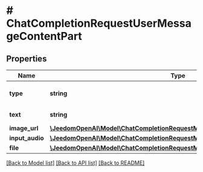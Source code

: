 # # ChatCompletionRequestUserMessageContentPart

## Properties

Name | Type | Description | Notes
------------ | ------------- | ------------- | -------------
**type** | **string** | The type of the content part. |
**text** | **string** | The text content. |
**image_url** | [**\JeedomOpenAI\Model\ChatCompletionRequestMessageContentPartImageImageUrl**](ChatCompletionRequestMessageContentPartImageImageUrl.md) |  |
**input_audio** | [**\JeedomOpenAI\Model\ChatCompletionRequestMessageContentPartAudioInputAudio**](ChatCompletionRequestMessageContentPartAudioInputAudio.md) |  |
**file** | [**\JeedomOpenAI\Model\ChatCompletionRequestMessageContentPartFileFile**](ChatCompletionRequestMessageContentPartFileFile.md) |  |

[[Back to Model list]](../../README.md#models) [[Back to API list]](../../README.md#endpoints) [[Back to README]](../../README.md)
